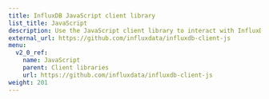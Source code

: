 ```yaml
---
title: InfluxDB JavaScript client library
list_title: JavaScript
description: Use the JavaScript client library to interact with InfluxDB.
external_url: https://github.com/influxdata/influxdb-client-js
menu:
  v2_0_ref:
    name: JavaScript
    parent: Client libraries
    url: https://github.com/influxdata/influxdb-client-js
weight: 201
---
```

